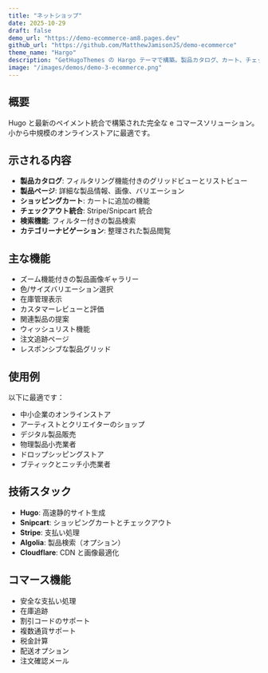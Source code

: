 ```yaml
---
title: "ネットショップ"
date: 2025-10-29
draft: false
demo_url: "https://demo-ecommerce-am8.pages.dev"
github_url: "https://github.com/MatthewJamisonJS/demo-ecommerce"
theme_name: "Hargo"
description: "GetHugoThemes の Hargo テーマで構築。製品カタログ、カート、チェックアウト統合を備えたフル機能の e コマース店舗。"
image: "/images/demos/demo-3-ecommerce.png"
---
```


## 概要

Hugo と最新のペイメント統合で構築された完全な e コマースソリューション。小から中規模のオンラインストアに最適です。

## 示される内容

- **製品カタログ**: フィルタリング機能付きのグリッドビューとリストビュー
- **製品ページ**: 詳細な製品情報、画像、バリエーション
- **ショッピングカート**: カートに追加の機能
- **チェックアウト統合**: Stripe/Snipcart 統合
- **検索機能**: フィルター付きの製品検索
- **カテゴリーナビゲーション**: 整理された製品閲覧

## 主な機能

- ズーム機能付きの製品画像ギャラリー
- 色/サイズバリエーション選択
- 在庫管理表示
- カスタマーレビューと評価
- 関連製品の提案
- ウィッシュリスト機能
- 注文追跡ページ
- レスポンシブな製品グリッド

## 使用例

以下に最適です：
- 中小企業のオンラインストア
- アーティストとクリエイターのショップ
- デジタル製品販売
- 物理製品小売業者
- ドロップシッピングストア
- ブティックとニッチ小売業者

## 技術スタック

- **Hugo**: 高速静的サイト生成
- **Snipcart**: ショッピングカートとチェックアウト
- **Stripe**: 支払い処理
- **Algolia**: 製品検索（オプション）
- **Cloudflare**: CDN と画像最適化

## コマース機能

- 安全な支払い処理
- 在庫追跡
- 割引コードのサポート
- 複数通貨サポート
- 税金計算
- 配送オプション
- 注文確認メール
